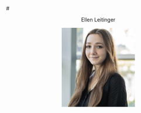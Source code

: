 #<p style="text-align: center;">Ellen Leitinger</p>
<p align="center">
  <img src="Website/avatar.jpg" alt='Ellie' width="200"/>
</p>

